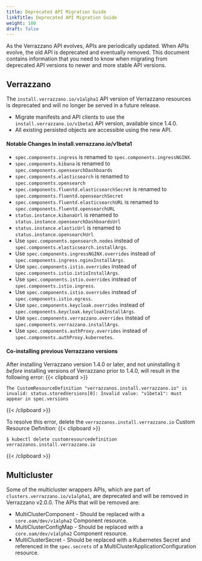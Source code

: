 ```yaml
---
title: Deprecated API Migration Guide
linkTitle: Deprecated API Migration Guide
weight: 100
draft: false
---
```


As the Verrazzano API evolves, APIs are periodically updated. When APIs evolve, the old API is deprecated and eventually removed.
This document contains information that you need to know when migrating from deprecated API versions to newer and more stable API versions.

## Verrazzano

The `install.verrazzano.io/v1alpha1` API version of Verrazzano resources is deprecated and will no longer be served in a future release.

- Migrate manifests and API clients to use the `install.verrazzano.io/v1beta1` API version, available since 1.4.0.
- All existing persisted objects are accessible using the new API.

#### Notable Changes In install.verrazzano.io/v1beta1

- `spec.components.ingress` is renamed to `spec.components.ingressNGINX`.
- `spec.components.kibana` is renamed to `spec.components.opensearchDashboards`
- `spec.components.elasticsearch` is renamed to `spec.components.opensearch`
- `spec.components.fluentd.elasticsearchSecret` is renamed to `spec.components.fluentd.opensearchSecret`
- `spec.components.fluentd.elasticsearchURL` is renamed to `spec.components.fluentd.opensearchURL`
- `status.instance.kibanaUrl` is renamed to `status.instance.opensearchDashboardsUrl`
- `status.instance.elasticUrl` is renamed to `status.instance.opensearchUrl`
- Use `spec.components.opensearch.nodes` instead of `spec.components.elasticsearch.installArgs`.
- Use `spec.components.ingressNGINX.overrides` instead of `spec.components.ingress.nginxInstallArgs`.
- Use `spec.components.istio.overrides` instead of `spec.components.istio.istioInstallArgs`.
- Use `spec.components.istio.overrides` instead of `spec.components.istio.ingress`.
- Use `spec.components.istio.overrides` instead of `spec.components.istio.egress`.
- Use `spec.components.keycloak.overrides` instead of `spec.components.keycloak.keycloakInstallArgs`.
- Use `spec.components.verrazzano.overrides` instead of `spec.components.verrazzano.installArgs`.
- Use `spec.components.authProxy.overrides` instead of `spec.components.authProxy.kubernetes`.

#### Co-installing previous Verrazzano versions

After installing Verrazzano version 1.4.0 or later, and not uninstalling it _before_ installing versions of Verrazzano prior to 1.4.0, will result in the following error:
{{< clipboard >}}
<div class="highlight">

```
The CustomResourceDefinition "verrazzanos.install.verrazzano.io" is invalid: status.storedVersions[0]: Invalid value: "v1beta1": must appear in spec.versions
```

</div>
{{< /clipboard >}}

To resolve this error, delete the `verrazzanos.install.verrazzano.io` Custom Resource Definition:
{{< clipboard >}}

```shell
$ kubectl delete customresourcedefinition verrazzanos.install.verrazzano.io
```
{{< /clipboard >}}

## Multicluster

Some of the multicluster wrappers APIs, which are part of `clusters.verrazzano.io/v1alpha1`, are deprecated and will be removed in Verrazzano v2.0.0.
The APIs that will be removed are:

- MultiClusterComponent - Should be replaced with a `core.oam/dev/v1alpha2` Component resource.
- MultiClusterConfigMap - Should be replaced with a `core.oam/dev/v1alpha2` Component resource.
- MultiClusterSecret - Should be replaced with a Kubernetes Secret and referenced in the `spec.secrets` of a MultiClusterApplicationConfiguration resource.
